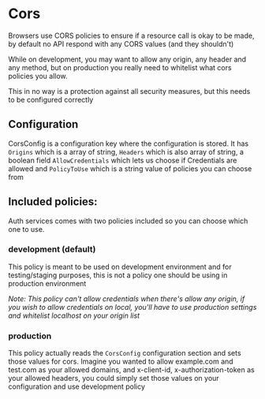 # Cors
Browsers use CORS policies to ensure if a resource call is okay to be made,
by default no API respond with any CORS values (and they shouldn't)

While on development, you may want to allow any origin, any header and any method, but on production you really need to whitelist what cors policies you allow.

This in no way is a protection against all security measures, but this needs to be configured correctly

## Configuration
CorsConfig is a configuration key where the configuration is stored.
It has `Origins` which is a array of string, `Headers` which is also array of string, a boolean field `AllowCredentials` which lets us choose if Credentials are allowed and `PolicyToUse` which is a string value of policies you can choose from

## Included policies:
Auth services comes with two policies included so you can choose which one to use.

### development (default)
This policy is meant to be used on development environment and for testing/staging purposes, this is not a policy one should be using in production environment

*Note: This policy can't allow credentials when there's allow any origin, if you wish to allow credentials on local, you'll have to use production settings and whitelist localhost on your origin list*

### production
This policy actually reads the `CorsConfig` configuration section and sets those values for cors.
Imagine you wanted to allow example.com and test.com as your allowed domains, and x-client-id, x-authorization-token as your allowed headers, you could simply set those values on your configuration and use development policy
